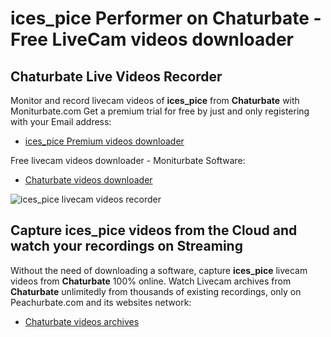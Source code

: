 # ices_pice Performer on Chaturbate - Free LiveCam videos downloader

## Chaturbate Live Videos Recorder

Monitor and record livecam videos of **ices_pice** from **Chaturbate** with Moniturbate.com
Get a premium trial for free by just and only registering with your Email address:
* [ices_pice Premium videos downloader](https://moniturbate.com/request-demo-licence-key.html)

Free livecam videos downloader - Moniturbate Software:
* [Chaturbate videos downloader](https://moniturbate.com/moniturbate-download-software.html)

![ices_pice livecam videos recorder](https://peachurnet.com/templates/moniturbate-software.png)


## Capture ices_pice videos from the Cloud and watch your recordings on Streaming

Without the need of downloading a software, capture **ices_pice** livecam videos from **Chaturbate** 100% online.
Watch Livecam archives from **Chaturbate** unlimitedly from thousands of existing recordings, only on Peachurbate.com and its websites network:
* [Chaturbate videos archives](https://peachurnet.com/)